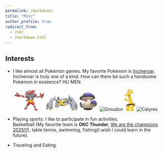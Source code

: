 ```yaml
---
permalink: /markdown/
title: "Misc"
author_profile: true
redirect_from: 
  - /md/
  - /markdown.html
---
```


## Interests

* I like almost all Pokémon games. My favorite Pokémon is [Incineroar](https://www.pokemon.com/us/pokedex/incineroar).<br>
  Incineroar is truly one of a kind. How can there be such a handsome Pokémon in existence? HU MEN.
  
  <img src="/images/incineroar.gif" alt="Incineroar" width="100"> <img src="/images/metagross.gif" alt="Metagross" width="100"> <img src="/images/amoongus.gif" alt="Amoongus" width="60">
  <img src="/images/Groudon.gif" alt="Groudon" width="80">  <img src="/images/Gholdengo.gif" alt="Gholdengo" width="35">  <img src="/images/Calyrex.gif" alt="Calyrex" width="50">
* Playing sports: I like to participate in fun activities.<br>
  Basketball (My favorite team is **OKC Thunder**, [We are the champions 2025!!!](https://www.nba.com/thunder/champions)), table tennis, swimming, fishing(I wish I could learn in the future).
* Traveling and Eating.


